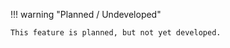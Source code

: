 !!! warning "Planned / Undeveloped"

    This feature is planned, but not yet developed.
<!-- 
<Pitfall>

`useInsertionEffect` is for CSS-in-JS library authors. Unless you are working on a CSS-in-JS library and need a place to inject the styles, you probably want [`useEffect`](/reference/react/useEffect) or [`useLayoutEffect`](/reference/react/useLayoutEffect) instead.

</Pitfall>

## Overview

<p class="intro" markdown>

`useInsertionEffect` is a version of [`useEffect`](/reference/react/useEffect) that fires before any DOM mutations.

```js
useInsertionEffect(setup, dependencies?)
```

</p>

---

## Reference

### `useInsertionEffect(setup, dependencies?)`

Call `useInsertionEffect` to insert the styles before any DOM mutations:

```js
import { useInsertionEffect } from "react";

// Inside your CSS-in-JS library
function useCSS(rule) {
	useInsertionEffect(() => {
		// ... inject <style> tags here ...
	});
	return rule;
}
```

[See more examples below.](#usage)

#### Parameters

-   `setup`: The function with your Effect's logic. Your setup function may also optionally return a _cleanup_ function. Before your component is added to the DOM, React will run your setup function. After every re-render with changed dependencies, React will first run the cleanup function (if you provided it) with the old values, and then run your setup function with the new values. Before your component is removed from the DOM, React will run your cleanup function.

-   **optional** `dependencies`: The list of all reactive values referenced inside of the `setup` code. Reactive values include props, state, and all the variables and functions declared directly inside your component body. If your linter is [configured for React](/learn/editor-setup#linting), it will verify that every reactive value is correctly specified as a dependency. The list of dependencies must have a constant number of items and be written inline like `[dep1, dep2, dep3]`. React will compare each dependency with its previous value using the [`Object.is`](https://developer.mozilla.org/en-US/docs/Web/JavaScript/Reference/Global_Objects/Object/is) comparison algorithm. If you don't specify the dependencies at all, your Effect will re-run after every re-render of the component.

#### Returns

`useInsertionEffect` returns `undefined`.

#### Caveats

-   Effects only run on the client. They don't run during server rendering.
-   You can't update state from inside `useInsertionEffect`.
-   By the time `useInsertionEffect` runs, refs are not attached yet, and DOM is not yet updated.

---

## Usage

### Injecting dynamic styles from CSS-in-JS libraries

Traditionally, you would style React components using plain CSS.

```js
// In your JS file:
<button className="success" />

// In your CSS file:
.success { color: green; }
```

Some teams prefer to author styles directly in JavaScript code instead of writing CSS files. This usually requires using a CSS-in-JS library or a tool. There are three common approaches to CSS-in-JS:

1. Static extraction to CSS files with a compiler
2. Inline styles, e.g. `<div style={{ opacity: 1 }}>`
3. Runtime injection of `<style>` tags

If you use CSS-in-JS, we recommend a combination of the first two approaches (CSS files for static styles, inline styles for dynamic styles). **We don't recommend runtime `<style>` tag injection for two reasons:**

1. Runtime injection forces the browser to recalculate the styles a lot more often.
2. Runtime injection can be very slow if it happens at the wrong time in the React lifecycle.

The first problem is not solvable, but `useInsertionEffect` helps you solve the second problem.

Call `useInsertionEffect` to insert the styles before any DOM mutations:

```js
// Inside your CSS-in-JS library
let isInserted = new Set();
function useCSS(rule) {
	useInsertionEffect(() => {
		// As explained earlier, we don't recommend runtime injection of <style> tags.
		// But if you have to do it, then it's important to do in useInsertionEffect.
		if (!isInserted.has(rule)) {
			isInserted.add(rule);
			document.head.appendChild(getStyleForRule(rule));
		}
	});
	return rule;
}

function Button() {
	const className = useCSS("...");
	return <div className={className} />;
}
```

Similarly to `useEffect`, `useInsertionEffect` does not run on the server. If you need to collect which CSS rules have been used on the server, you can do it during rendering:

```js
let collectedRulesSet = new Set();

function useCSS(rule) {
	if (typeof window === "undefined") {
		collectedRulesSet.add(rule);
	}
	useInsertionEffect(() => {
		// ...
	});
	return rule;
}
```

[Read more about upgrading CSS-in-JS libraries with runtime injection to `useInsertionEffect`.](https://github.com/reactwg/react-18/discussions/110)

<DeepDive>

#### How is this better than injecting styles during rendering or useLayoutEffect?

If you insert styles during rendering and React is processing a [non-blocking update,](/reference/react/useTransition#marking-a-state-update-as-a-non-blocking-transition) the browser will recalculate the styles every single frame while rendering a component tree, which can be **extremely slow.**

`useInsertionEffect` is better than inserting styles during [`useLayoutEffect`](/reference/react/useLayoutEffect) or [`useEffect`](/reference/react/useEffect) because it ensures that by the time other Effects run in your components, the `<style>` tags have already been inserted. Otherwise, layout calculations in regular Effects would be wrong due to outdated styles.

</DeepDive> -->
